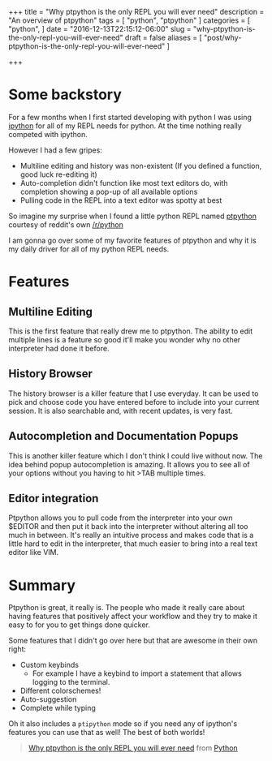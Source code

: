 +++
title = "Why ptpython is the only REPL you will ever need"
description = "An overview of ptpython"
tags = [ "python", "ptpython" ]
categories = [
  "python",
]
date = "2016-12-13T22:15:12-06:00"
slug = "why-ptpython-is-the-only-repl-you-will-ever-need"
draft = false
aliases = [
    "post/why-ptpython-is-the-only-repl-you-will-ever-need"
]

+++

# Some backstory
For a few months when I first started developing with python I was using [ipython](https://github.com/ipython/ipython) for all of my REPL needs for python. At the time nothing really competed with ipython.

However I had a few gripes:

  * Multiline editing and history was non-existent (If you defined a function, good luck re-editing it)
  * Auto-completion didn't function like most text editors do, with completion showing a pop-up of all available options
  * Pulling code in the REPL into a text editor was spotty at best

So imagine my surprise when I found a little python REPL named [ptpython](https://github.com/jonathanslenders/ptpython) courtesy of reddit's own [/r/python](https://www.reddit.com/r/Python/comments/2tocz7/ptpython_a_better_python_repl/)

I am gonna go over some of my favorite features of ptpython and why it is my daily driver for all of my python REPL needs.

# Features

## Multiline Editing
<script type="text/javascript" src="https://asciinema.org/a/2vl7a7qrday6tfrkzboaq484x.js" id="asciicast-2vl7a7qrday6tfrkzboaq484x" async></script>

This is the first feature that really drew me to ptpython. The ability to edit multiple lines is a feature so good it'll make you wonder why no other interpreter had done it before.

## History Browser
<script type="text/javascript" src="https://asciinema.org/a/6zdt7tfw72al4fits7kcst4js.js" id="asciicast-6zdt7tfw72al4fits7kcst4js" async></script>

The history browser is a killer feature that I use everyday. It can be used to pick and choose code you have entered before to include into your current session. It is also searchable and, with recent updates, is very fast.

## Autocompletion and Documentation Popups
<script type="text/javascript" src="https://asciinema.org/a/8ehkdjy5tk1rqep441vxh9pcw.js" id="asciicast-8ehkdjy5tk1rqep441vxh9pcw" async></script>

This is another killer feature which I don't think I could live without now. The idea behind popup autocompletion is amazing. It allows you to see all of your options without you having to hit >TAB multiple times.

## Editor integration
<script type="text/javascript" src="https://asciinema.org/a/6d1klx0p3uc8gg4aknqdmcyqi.js" id="asciicast-6d1klx0p3uc8gg4aknqdmcyqi" async></script>

Ptpython allows you to pull code from the interpreter into your own $EDITOR and then put it back into the interpreter without altering all too much in between. It's really an intuitive process and makes code that is a little hard to edit in the interpreter, that much easier to bring into a real text editor like VIM.

# Summary
Ptpython is great, it really is. The people who made it really care about having features that positively affect your workflow and they try to make it easy to for you to get things done quicker.

Some features that I didn't go over here but that are awesome in their own right:

  * Custom keybinds
    * For example I have a keybind to import a statement that allows logging to the terminal.
  * Different colorschemes!
  * Auto-suggestion
  * Complete while typing

Oh it also includes a `ptipython` mode so if you need any of ipython's features you can use that as well! The best of both worlds!

<blockquote class="reddit-card" data-card-created="1470684530"><a href="https://www.reddit.com/r/Python/comments/4wcsvq/why_ptpython_is_the_only_repl_you_will_ever_need/?ref=share&ref_source=embed">Why ptpython is the only REPL you will ever need</a> from <a href="http://www.reddit.com/r/Python">Python</a></blockquote>
<script async src="//embed.redditmedia.com/widgets/platform.js" charset="UTF-8"></script>
